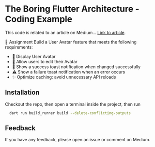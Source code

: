# The Boring Flutter Architecture - Coding Example

This code is related to an article on Medium... [Link to article](https://emadeddin-eibo.medium.com/the-boring-flutter-architecture-coding-example-20fee9c3d9a6).


📝 Assignment
Build a User Avatar feature that meets the following requirements:

- 📸 Display User Avatar
- 🔄 Allow users to edit their Avatar
- 🎉 Show a success toast notification when changed successfully
- ⚠️ Show a failure toast notification when an error occurs
- ✨ Optimize caching: avoid unnecessary API reloads



## Installation

Checkout the repo, then open a terminal inside the project, then run

```bash
  dart run build_runner build --delete-conflicting-outputs
```

## Feedback

If you have any feedback, please open an issue or comment on Medium.

